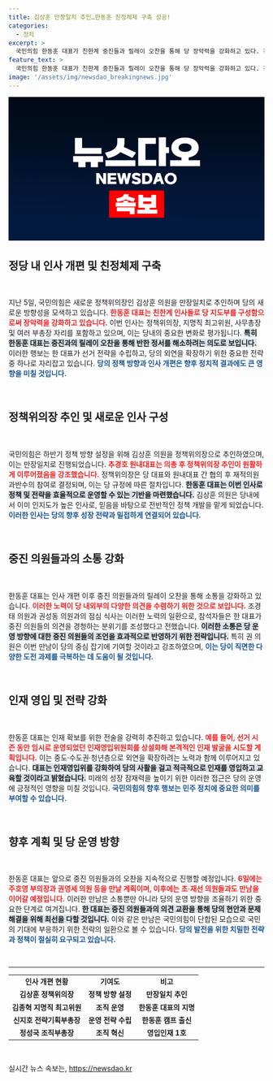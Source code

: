 ```yaml
---
title: 김상훈 만장일치 추인…한동훈 친정체제 구축 성공!
categories:
  - 정치
excerpt: >
  국민의힘 한동훈 대표가 친한계 중진들과 릴레이 오찬을 통해 당 장악력을 강화하고 있다. 김상훈 정책위의장이 만장일치로 추인된 가운데, 인재 영입위원회를 상설화하며 당내 소통과 정책 협력을 확대할 계획이다.
feature_text: >
  국민의힘 한동훈 대표가 친한계 중진들과 릴레이 오찬을 통해 당 장악력을 강화하고 있다. 김상훈 정책위의장이 만장일치로 추인된 가운데, 인재 영입위원회를 상설화하며 당내 소통과 정책 협력을 확대할 계획이다.
image: '/assets/img/newsdao_breakingnews.jpg'
---
```


<p><img src="/assets/img/newsdao_breakingnews.jpg" alt="bookingtag 속보" /></p>

<h2 data-ke-size="size26">정당 내 인사 개편 및 친정체제 구축</h2>

<p data-ke-size="size16">&nbsp;</p>

<p>지난 5일, 국민의힘은 새로운 정책위의장인 김상훈 의원을 만장일치로 추인하며 당의 새로운 방향성을 모색하고 있습니다. <b><span style="color: #ee2323;">한동훈 대표는 친한계 인사들로 당 지도부를 구성함으로써 장악력을 강화하고 있습니다.</span></b> 이번 인사는 정책위의장, 지명직 최고위원, 사무총장 및 여러 부총장 자리를 포함하고 있으며, 이는 당내의 중요한 변화로 평가됩니다. <b><span style="background-color: #21538527;">특히 한동훈 대표는 중진과의 릴레이 오찬을 통해 반한 정서를 해소하려는 의도로 보입니다.</span></b> 이러한 행보는 한 대표가 선거 전략을 수립하고, 당의 외연을 확장하기 위한 중요한 전략 중 하나로 자리잡고 있습니다. <b><span style="color: #1a5490;">당의 정책 방향과 인사 개편은 향후 정치적 결과에도 큰 영향을 미칠 것입니다.</span></b></p>

<p data-ke-size="size16">&nbsp;</p>

<h2 data-ke-size="size26">정책위의장 추인 및 새로운 인사 구성</h2>

<p data-ke-size="size16">&nbsp;</p>

<p>국민의힘은 하반기 정책 방향 설정을 위해 김상훈 의원을 정책위의장으로 추인하였으며, 이는 만장일치로 진행되었습니다. <b><span style="color: #ee2323;">추경호 원내대표는 의총 후 정책위의장 추인이 원활하게 이루어졌음을 강조했습니다.</span></b> 정책위의장은 당 대표와 원내대표 간 협의 후 재적의원 과반수의 참여로 결정되며, 이는 당 규정에 따른 절차입니다. <b><span style="background-color: #21538527;">한동훈 대표는 이번 인사로 정책 및 전략을 효율적으로 운영할 수 있는 기반을 마련했습니다.</span></b> 김상훈 의원은 당내에서 이미 인지도가 높은 인사로, 믿음을 바탕으로 전반적인 정책 개발을 맡게 되었습니다. <b><span style="color: #1a5490;">이러한 인사는 당의 향후 성장 전략과 밀접하게 연결되어 있습니다.</span></b></p>

<p data-ke-size="size16">&nbsp;</p>

<h2 data-ke-size="size26">중진 의원들과의 소통 강화</h2>

<p data-ke-size="size16">&nbsp;</p>

<p>한동훈 대표는 인사 개편 이후 중진 의원들과의 릴레이 오찬을 통해 소통을 강화하고 있습니다. <b><span style="color: #ee2323;">이러한 노력이 당 내외부의 다양한 의견을 수렴하기 위한 것으로 보입니다.</span></b> 조경태 의원과 권성동 의원과의 점심 식사는 이러한 노력의 일환으로, 참석자들은 한 대표가 중진 의원들의 의견을 경청하는 분위기를 조성했다고 전했습니다. <b><span style="background-color: #21538527;">이러한 소통은 당 운영 방향에 대한 중진 의원들의 조언을 효과적으로 반영하기 위한 전략입니다.</span></b> 특히 권 의원은 이번 만남이 당의 중심 잡기에 기여할 것이라고 강조하였으며, <b><span style="color: #1a5490;">이는 당이 직면한 다양한 도전 과제를 극복하는 데 도움이 될 것입니다.</span></b></p>

<p data-ke-size="size16">&nbsp;</p>

<h2 data-ke-size="size26">인재 영입 및 전략 강화</h2>

<p data-ke-size="size16">&nbsp;</p>

<p>한동훈 대표는 인재 확보를 위한 전술을 강력히 추진하고 있습니다. <b><span style="color: #ee2323;">예를 들어, 선거 시즌 동안 임시로 운영되었던 인재영입위원회를 상설화해 본격적인 인재 발굴을 시도할 계획입니다.</span></b> 이는 중도·수도권·청년층으로 외연을 확장하려는 노력과 함께 이루어지고 있습니다. <b><span style="background-color: #21538527;">대표는 인재영입위를 강화하여 당의 사활을 걸고 적극적으로 인재를 영입하고 교육할 것이라고 밝혔습니다.</span></b> 미래의 성장 잠재력을 높이기 위한 이러한 접근은 당의 운영에 긍정적인 영향을 미칠 것입니다. <b><span style="color: #1a5490;">국민의힘의 향후 행보는 민주 정치에 중요한 의미를 부여할 수 있습니다.</span></b></p>

<p data-ke-size="size16">&nbsp;</p>

<h2 data-ke-size="size26">향후 계획 및 당 운영 방향</h2>

<p data-ke-size="size16">&nbsp;</p>

<p>한동훈 대표는 앞으로 중진 의원들과의 오찬을 지속적으로 진행할 예정입니다. <b><span style="color: #ee2323;">6일에는 주호영 부의장과 권영세 의원 등을 만날 계획이며, 이후에는 초·재선 의원들과도 만남을 이어갈 예정입니다.</span></b> 이러한 만남은 소통뿐만 아니라 당의 운영 방향을 조율하기 위한 중요한 단계로 여겨집니다. <b><span style="background-color: #21538527;">한 대표는 중진 의원들과의 의견 교환을 통해 당의 현안과 문제 해결을 위해 최선을 다할 것입니다.</span></b> 이와 같은 만남은 국민의힘이 단합된 모습으로 국민의 기대에 부응하기 위한 전략의 일환으로 볼 수 있습니다. <b><span style="color: #1a5490;">당의 발전을 위한 치밀한 전략과 정책이 절실히 요구되고 있습니다.</span></b></p>

<p data-ke-size="size16">&nbsp;</p>

<hr>

<table style="width: 100%; border-collapse: collapse; border: 0; text-align: left;">
<tr>
<td style="text-align: center; height: 17px;"><b>인사 개편 현황</b></td>
<td style="text-align: center; height: 17px;"><b>기여도</b></td>
<td style="text-align: center; height: 17px;"><b>비고</b></td>
</tr>
<tr>
<td style="text-align: center; height: 17px;"><b>김상훈 정책위의장</b></td>
<td style="text-align: center; height: 17px;"><b>정책 방향 설정</b></td>
<td style="text-align: center; height: 17px;"><b>만장일치 추인</b></td>
</tr>
<tr>
<td style="text-align: center; height: 17px;"><b>김종혁 지명직 최고위원</b></td>
<td style="text-align: center; height: 17px;"><b>조직 운영</b></td>
<td style="text-align: center; height: 17px;"><b>한동훈 대표의 지명</b></td>
</tr>
<tr>
<td style="text-align: center; height: 17px;"><b>신지호 전략기획부총장</b></td>
<td style="text-align: center; height: 17px;"><b>운영 전략 수립</b></td>
<td style="text-align: center; height: 17px;"><b>한동훈 캠프 출신</b></td>
</tr>
<tr>
<td style="text-align: center; height: 17px;"><b>정성국 조직부총장</b></td>
<td style="text-align: center; height: 17px;"><b>조직 혁신</b></td>
<td style="text-align: center; height: 17px;"><b>영입인재 1호</b></td>
</tr>
</table>

<p data-ke-size="size16">&nbsp;</p>
실시간 뉴스 속보는, <a href="https://newsdao.kr" rel="dofollow">https://newsdao.kr</a>


